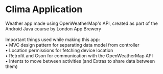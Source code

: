 # Clima Application
Weather app made using OpenWeatherMap's API, created as part of the Android Java course by London App Brewery
<br/>
<br/>
Important things used while making this app:<br/>
• MVC design pattern for separating data model from controller<br/>
• Location permissions for fetching device location<br/>
• Retrofit and Gson for communication with the OpenWeatherMap API<br/>
• Intents to move between activities (and Extras to share data between them)
